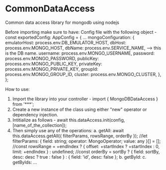 # CommonDataAccess
Common data access library for mongodb using nodejs

Before importing make sure to have:
Config file with the following object - 
  const exportedConfig: AppConfig = {
  ...
  mongoConfiguration: {
    emulatorHost: process.env.DB_EMULATOR_HOST,
    dbHost: process.env.MONGO_HOST,
    dbName: process.env.SERVICE_NAME, --> this is the DB name.
    username: process.env.MONGO_USERNAME,
    password: process.env.MONGO_PASSWORD,
    publicKey: process.env.MONGO_PUBLIC_KEY,
    privateKey: process.env.MONGO_PRIVATE_KEY,
    groupId: process.env.MONGO_GROUP_ID,
    cluster: process.env.MONGO_CLUSTER,
  },
};

How to use:
1) Import the library into your controller - import { MongoDBDataAccess } from '***';
2) Create a new instance of the class using either "new" operator or dependency injection.
3) Intitialize as follows - await this.dataAccess.init(config, [name_of_the_collection]);
4) Then simply use any of the operations:
  a. getAll: await this.dataAccess.getAll({ filterParams, rowsRange, orderBy }); 
                //let filterParams: { field: string; operator: MongoOperator; value: any }[] = [];
                //const rowsRange = +endIndex ? { offset: +startIndex ? +startIndex : 0, limit: +endIndex } : undefined;
                //const orderBy = sortBy ? { field: sortBy, desc: desc ? true : false } : { field: 'id', desc: false };
  b. getById: 
  c. getByIds: 
  ...
